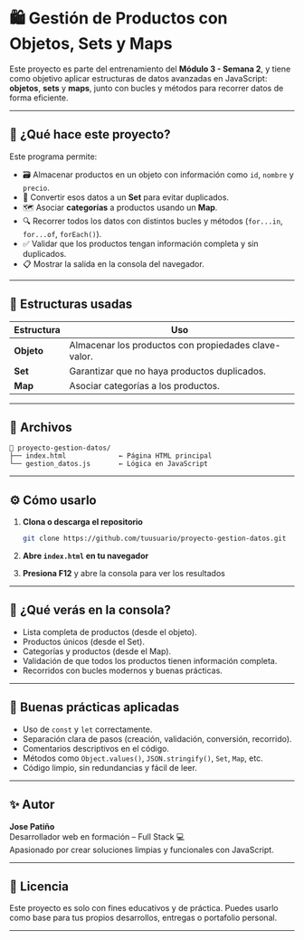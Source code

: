 # 🛍️ Gestión de Productos con Objetos, Sets y Maps

Este proyecto es parte del entrenamiento del **Módulo 3 - Semana 2**, y tiene como objetivo aplicar estructuras de datos avanzadas en JavaScript: **objetos**, **sets** y **maps**, junto con bucles y métodos para recorrer datos de forma eficiente.

---

## 🚀 ¿Qué hace este proyecto?

Este programa permite:

- 🗃️ Almacenar productos en un objeto con información como `id`, `nombre` y `precio`.
- 🔁 Convertir esos datos a un **Set** para evitar duplicados.
- 🗺️ Asociar **categorías** a productos usando un **Map**.
- 🔍 Recorrer todos los datos con distintos bucles y métodos (`for...in`, `for...of`, `forEach()`).
- ✅ Validar que los productos tengan información completa y sin duplicados.
- 📋 Mostrar la salida en la consola del navegador.

---

## 🧠 Estructuras usadas

| Estructura | Uso |
|-----------|------|
| **Objeto** | Almacenar los productos con propiedades clave-valor. |
| **Set**    | Garantizar que no haya productos duplicados. |
| **Map**    | Asociar categorías a los productos. |

---

## 🧾 Archivos

```
📁 proyecto-gestion-datos/
├── index.html             ← Página HTML principal
└── gestion_datos.js       ← Lógica en JavaScript
```

---

## ⚙️ Cómo usarlo

1. **Clona o descarga el repositorio**  
   ```bash
   git clone https://github.com/tuusuario/proyecto-gestion-datos.git
   ```

2. **Abre `index.html` en tu navegador**

3. **Presiona F12** y abre la consola para ver los resultados

---

## 🧪 ¿Qué verás en la consola?

- Lista completa de productos (desde el objeto).
- Productos únicos (desde el Set).
- Categorías y productos (desde el Map).
- Validación de que todos los productos tienen información completa.
- Recorridos con bucles modernos y buenas prácticas.

---

## 🧼 Buenas prácticas aplicadas

- Uso de `const` y `let` correctamente.
- Separación clara de pasos (creación, validación, conversión, recorrido).
- Comentarios descriptivos en el código.
- Métodos como `Object.values()`, `JSON.stringify()`, `Set`, `Map`, etc.
- Código limpio, sin redundancias y fácil de leer.

---

## ✨ Autor

**Jose Patiño**  
Desarrollador web en formación – Full Stack 💻  
Apasionado por crear soluciones limpias y funcionales con JavaScript.

---

## 📌 Licencia

Este proyecto es solo con fines educativos y de práctica. Puedes usarlo como base para tus propios desarrollos, entregas o portafolio personal.

---
